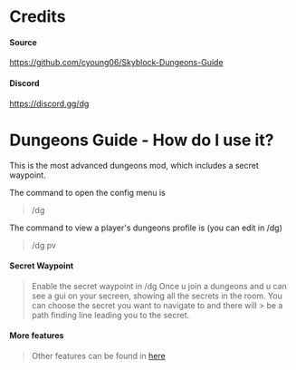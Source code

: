 # Credits
#### Source
https://github.com/cyoung06/Skyblock-Dungeons-Guide
#### Discord
https://discord.gg/dg

# Dungeons Guide - How do I use it?
This is the most advanced dungeons mod, which includes a secret waypoint. 

The command to open the config menu is
> /dg

The command to view a player's dungeons profile is (you can edit in /dg)
> /dg pv <ign> 

#### Secret Waypoint
> Enable the secret waypoint in /dg
> Once u join a dungeons and u can see a gui on your secreen, showing all the secrets in the room. You can choose the secret you want to navigate to and there will > be a path finding line leading you to the secret. 

#### More features
> Other features can be found in [here](https://dungeonsguide.gitbook.io/-/)


 
